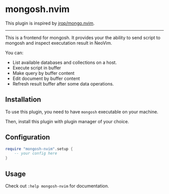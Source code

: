 # mongosh.nvim

This plugin is inspired by [jrop/mongo.nvim](https://github.com/jrop/mongo.nvim).

---

This is a frontend for mongosh. It provides your the ability to send script to
mongosh and inspect executation result in NeoVim.

You can:

- List available databases and collections on a host.
- Execute script in buffer
- Make query by buffer content
- Edit document by buffer content
- Refresh result buffer after some data operations.

## Installation

To use this plugin, you need to have `mongosh` executable on your machine.

Then, install this plugin with plugin manager of your choice.

## Configuration

```lua
require "mongosh-nvim".setup {
    -- your config here
}
```

## Usage

Check out `:help mongosh-nvim` for documentation.
